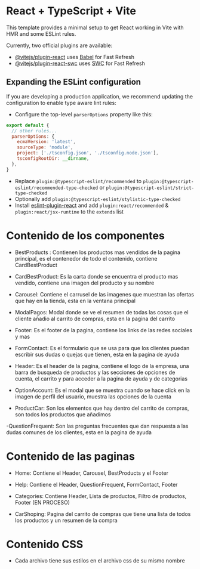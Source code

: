 # React + TypeScript + Vite

This template provides a minimal setup to get React working in Vite with HMR and some ESLint rules.

Currently, two official plugins are available:

- [@vitejs/plugin-react](https://github.com/vitejs/vite-plugin-react/blob/main/packages/plugin-react/README.md) uses [Babel](https://babeljs.io/) for Fast Refresh
- [@vitejs/plugin-react-swc](https://github.com/vitejs/vite-plugin-react-swc) uses [SWC](https://swc.rs/) for Fast Refresh

## Expanding the ESLint configuration

If you are developing a production application, we recommend updating the configuration to enable type aware lint rules:

- Configure the top-level `parserOptions` property like this:

```js
export default {
  // other rules...
  parserOptions: {
    ecmaVersion: 'latest',
    sourceType: 'module',
    project: ['./tsconfig.json', './tsconfig.node.json'],
    tsconfigRootDir: __dirname,
  },
}
```

- Replace `plugin:@typescript-eslint/recommended` to `plugin:@typescript-eslint/recommended-type-checked` or `plugin:@typescript-eslint/strict-type-checked`
- Optionally add `plugin:@typescript-eslint/stylistic-type-checked`
- Install [eslint-plugin-react](https://github.com/jsx-eslint/eslint-plugin-react) and add `plugin:react/recommended` & `plugin:react/jsx-runtime` to the `extends` list

# Contenido de los componentes

 - BestProducts : Contienen los productos mas vendidos de la pagina principal, es el contenedor de todo el contenido, contiene CardBestProduct

 - CardBestProduct: Es la carta donde se encuentra el producto mas vendido, contiene una imagen del producto y su nombre

 - Carousel: Contiene el carrusel de las imagenes que muestran las ofertas que hay en la tienda, esta en la ventana principal

 - ModalPagos: Modal donde se ve el resumen de todas las cosas que el cliente añadio al carrito de compras, esta en la pagina del carrito

 - Footer: Es el footer de la pagina, contiene los links de las redes sociales y mas

 - FormContact: Es el formulario que se usa para que los clientes puedan escribir sus dudas o quejas que tienen, esta en la pagina de ayuda

 - Header: Es el header de la pagina, contiene el logo de la empresa, una barra de busqueda de productos y las secciones de opciones de cuenta, el carrito y para acceder a la pagina de ayuda y de categorias

 - OptionAccount: Es el modal que se muestra cuando se hace click en la imagen de perfil del usuario, muestra las opciones de la cuenta

 - ProductCar: Son los elementos que hay dentro del carrito de compras, son todos los productos que añadimos

 -QuestionFrequent: Son las preguntas frecuentes que dan respuesta a las dudas comunes de los clientes, esta en la pagina de ayuda

 # Contenido de las paginas

 - Home: Contiene el Header, Carousel, BestProducts y el Footer

 - Help: Contiene el Header, QuestionFrequent, FormContact, Footer

 - Categories: Contiene Header, Lista de productos, Filtro de productos, Footer
 (EN PROCESO)
 
 - CarShoping: Pagina del carrito de compras que tiene una lista de todos los productos y un resumen de la compra

 # Contenido CSS
 - Cada archivo tiene sus estilos en el archivo css de su mismo nombre